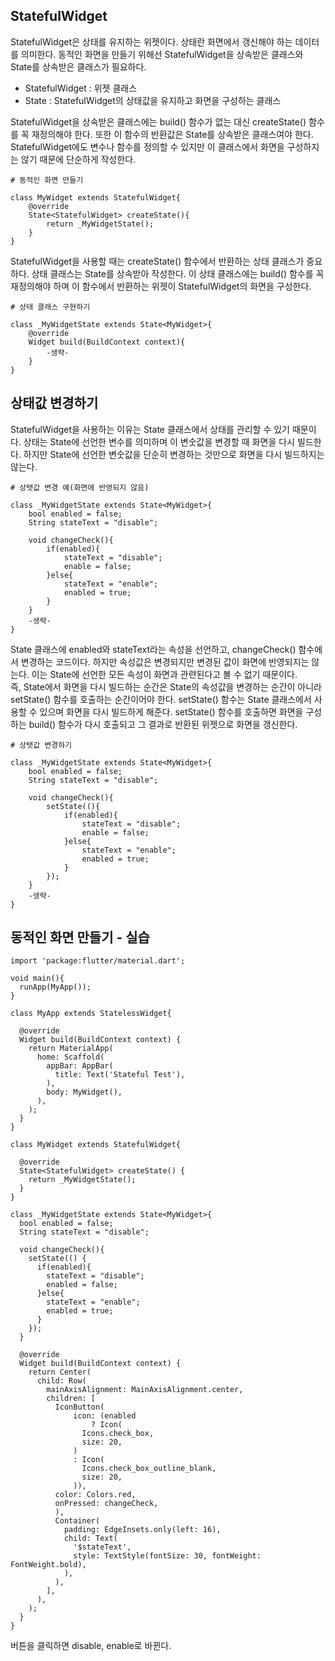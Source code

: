 ## StatefulWidget
StatefulWidget은 상태를 유지하는 위젯이다. 상태란 화면에서 갱신해야 하는 데이터를 의미한다. 동적인 화면을 만들기 위해선 StatefulWidget을 상속받은 클래스와 State를 상속받은 클래스가 필요하다.
- StatefulWidget : 위젯 클래스
- State : StatefulWidget의 상태값을 유지하고 화면을 구성하는 클래스

StatefulWidget을 상속받은 클래스에는 build() 함수가 없는 대신 createState() 함수를 꼭 재정의해야 한다. 또한 이 함수의 반환값은 State를 상속받은 클래스여야 한다. StatefulWidget에도 변수나 함수를 정의할 수 있지만 이 클래스에서 화면을 구성하지는 않기 때문에 단순하게 작성한다.
```
# 동적인 화면 만들기

class MyWidget extends StatefulWidget{
    @override
    State<StatefulWidget> createState(){
        return _MyWidgetState();
    }
}
```
StatefulWidget을 사용할 때는 createState() 함수에서 반환하는 상태 클래스가 중요하다. 상태 클래스는 State를 상속받아 작성한다. 이 상태 클래스에는 build() 함수를 꼭 재정의해야 하며 이 함수에서 반환하는 위젯이 StatefulWidget의 화면을 구성한다.
```
# 상태 클래스 구현하기

class _MyWidgetState extends State<MyWidget>{
    @override
    Widget build(BuildContext context){
        -생략-
    }
}
```

## 상태값 변경하기
StatefulWidget을 사용하는 이유는 State 클래스에서 상태를 관리할 수 있기 때문이다. 상태는 State에 선언한 변수를 의미하며 이 변숫값을 변경할 때 화면을 다시 빌드한다. 하지만 State에 선언한 변숫값을 단순히 변경하는 것만으로 화면을 다시 빌드하지는 않는다.  
```
# 상탯값 변경 예(화면에 반영되지 않음)

class _MyWidgetState extends State<MyWidget>{
    bool enabled = false;
    String stateText = "disable";

    void changeCheck(){
        if(enabled){
            stateText = "disable";
            enable = false;
        }else{
            stateText = "enable";
            enabled = true;
        }
    }
    -생략-
}
```
State 클래스에 enabled와 stateText라는 속성을 선언하고, changeCheck() 함수에서 변경하는 코드이다. 하지만 속성값은 변경되지만 변경된 값이 화면에 반영되지는 않는다. 이는 State에 선언한 모든 속성이 화면과 관련된다고 볼 수 없기 때문이다.  
즉, State에서 화면을 다시 빌드하는 순간은 State의 속성값을 변경하는 순간이 아니라 setState() 함수를 호출하는 순간이어야 한다. setState() 함수는 State 클래스에서 사용할 수 있으며 화면을 다시 빌드하게 해준다. setState() 함수를 호출하면 화면을 구성하는 build() 함수가 다시 호출되고 그 결과로 반환된 위젯으로 화면을 갱신한다.
```
# 상탯값 변경하기

class _MyWidgetState extends State<MyWidget>{
    bool enabled = false;
    String stateText = "disable";

    void changeCheck(){
        setState((){
            if(enabled){
                stateText = "disable";
                enable = false;
            }else{
                stateText = "enable";
                enabled = true;
            }
        });
    }
    -생략-
}
```

## 동적인 화면 만들기 - 실습
```
import 'package:flutter/material.dart';

void main(){
  runApp(MyApp());
}

class MyApp extends StatelessWidget{

  @override
  Widget build(BuildContext context) {
    return MaterialApp(
      home: Scaffold(
        appBar: AppBar(
          title: Text('Stateful Test'),
        ),
        body: MyWidget(),
      ),
    );
  }
}

class MyWidget extends StatefulWidget{

  @override
  State<StatefulWidget> createState() {
    return _MyWidgetState();
  }
}

class _MyWidgetState extends State<MyWidget>{
  bool enabled = false;
  String stateText = "disable";

  void changeCheck(){
    setState(() {
      if(enabled){
        stateText = "disable";
        enabled = false;
      }else{
        stateText = "enable";
        enabled = true;
      }
    });
  }

  @override
  Widget build(BuildContext context) {
    return Center(
      child: Row(
        mainAxisAlignment: MainAxisAlignment.center,
        children: [
          IconButton(
              icon: (enabled
                  ? Icon(
                Icons.check_box,
                size: 20,
              )
              : Icon(
                Icons.check_box_outline_blank,
                size: 20,
              )),
          color: Colors.red,
          onPressed: changeCheck,
          ),
          Container(
            padding: EdgeInsets.only(left: 16),
            child: Text(
              '$stateText',
              style: TextStyle(fontSize: 30, fontWeight: FontWeight.bold),
            ),
          ),
        ],
      ),
    );
  }
}
```
버튼을 클릭하면 disable, enable로 바뀐다.